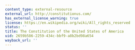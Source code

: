 ```yaml
---
content_type: external-resource
external_url: http://constitutionus.com/
has_external_license_warning: true
license: https://en.wikipedia.org/wiki/All_rights_reserved
status: ''
title: The Constitution of the United States of America
uid: 2659b586-2259-434c-bbf9-a8b2bd98a654
wayback_url: ''
---
```


